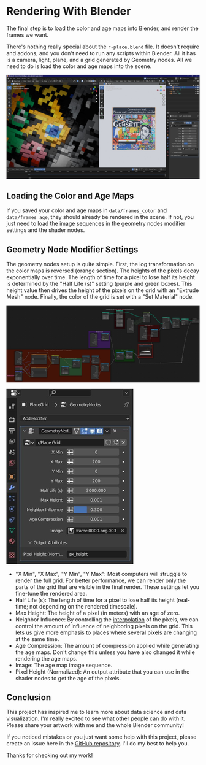 # Rendering With Blender

The final step is to load the color and age maps into Blender, and render the frames we want.

There's nothing really special about the `r-place.blend` file. It doesn't require and addons, and you don't need to run any scripts within Blender. All it has is a camera, light, plane, and a grid generated by Geometry nodes. All we need to do is load the color and age maps into the scene.

![A screenshot of `r-place.blend`](../images/blend-file.jpg)

## Loading the Color and Age Maps

If you saved your color and age maps in `data/frames_color` and `data/frames_age`, they should already be rendered in the scene. If not, you just need to load the image sequences in the geometry nodes modifier settings and the shader nodes.

## Geometry Node Modifier Settings

The geometry nodes setup is quite simple. First, the log transformation on the color maps is reversed (orange section). The heights of the pixels decay exponentially over time. The length of time for a pixel to lose half its height is determined by the "Half Life (s)" setting (purple and green boxes). This height value then drives the height of the pixels on the grid with an "Extrude Mesh" node. Finally, the color of the grid is set with a "Set Material" node.

![A screenshot of the geometry nodes setup](../images/geo-nodes.jpg)

![A screenshot of the geometry nodes modifier settings](../images/modifier-settings.jpg)

- "X Min", "X Max", "Y Min", "Y Max": Most computers will struggle to render the full grid. For better performance, we can render only the parts of the grid that are visible in the final render. These settings let you fine-tune the rendered area.
- Half Life (s): The length of time for a pixel to lose half its height (real-time; not depending on the rendered timescale).
- Max Height: The height of a pixel (in meters) with an age of zero.
- Neighbor Influence: By controlling the [interpolation](https://docs.blender.org/manual/en/dev/modeling/geometry_nodes/texture/image.html) of the pixels, we can control the amount of influence of neighboring pixels on the grid. This lets us give more emphasis to places where several pixels are changing at the same time.
- Age Compression: The amount of compression applied while generating the age maps. Don't change this unless you have also changed it while rendering the age maps.
- Image: The age map image sequence.
- Pixel Height (Normalized): An output attribute that you can use in the shader nodes to get the age of the pixels.

## Conclusion

This project has inspired me to learn more about data science and data visualization. I'm really excited to see what other people can do with it. Please share your artwork with me and the whole Blender community!

If you noticed mistakes or you just want some help with this project, please create an issue here in the [GitHub repository](https://github.com/ChrisCrossCrash/r-place-blender/issues). I'll do my best to help you.

Thanks for checking out my work!
